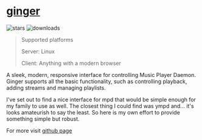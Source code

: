 # [ginger](https://github.com/OzymandiasTheGreat/ginger)

![stars](https://img.shields.io/github/stars/OzymandiasTheGreat/ginger.svg?style=social)
![downloads](https://img.shields.io/github/downloads/OzymandiasTheGreat/ginger/total.svg?style=social)

<div class="gallery"></div>

> Supported platforms
>
> Server: <span class="platform">Linux</span>
>
> Client: <span class="platform">Anything with a modern browser</span>

A sleek, modern, responsive interface for controlling Music Player Daemon.
Ginger supports all the basic functionality, such as controlling playback, adding streams and managing playlists.

I've set out to find a nice interface for mpd that would be simple enough for my family to use as well.
The closest thing I could find was ympd and... it's looks amateurish to say the least.
So here is my own effort to provide something simple but robust.


<div class="more">

For more visit [github page](https://github.com/OzymandiasTheGreat/ginger)

</div>
